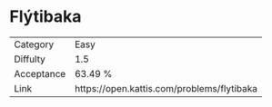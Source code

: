 # Flýtibaka

<table>
    <tr>
        <td>Category</td>
        <td>Easy</td>
    </tr>
    <tr>
        <td>Diffulty</td>
        <td>1.5</td>
    </tr>
    <tr>
        <td>Acceptance</td>
        <td>63.49 %</td>
    </tr>
    <tr>
        <td>Link</td>
        <td>https://open.kattis.com/problems/flytibaka</td>
    </tr>
</table>
